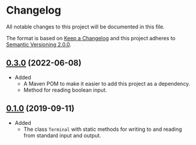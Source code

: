 # Changelog

All notable changes to this project will be documented in this file.

The format is based on [Keep a Changelog][1] and this project adheres to [Semantic Versioning 2.0.0][2].

## [0.3.0][4] (2022-06-08)

* Added
  * A Maven POM to make it easier to add this project as a dependency.
  * Method for reading boolean input.

## [0.1.0][3] (2019-09-11)

* Added
  * The class `Terminal` with static methods for writing to and reading from standard input and output.


[1]: https://keepachangelog.com/en/1.0.0/
[2]: https://semver.org/
[3]: https://github.com/olivertwistor/java-tui/releases/tag/v0.1.0
[4]: https://github.com/olivertwistor/java-tui/releases/tag/v0.3.0
